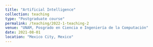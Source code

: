 ```yaml
---
title: "Artificial Intelligence"
collection: teaching
type: "Postgraduate course"
permalink: /teaching/2022-1-teaching-2
venue: "UNAM, Posgrado en Ciencia e Ingeniería de la Computación"
date: 2021-08-01
location: "Mexico City, Mexico"
---
```

